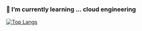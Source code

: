 ### 🌱 I’m currently learning ... cloud engineering



﻿[![Top Langs](https://github-readme-stats.vercel.app/api/top-langs/?username=jogilsang&langs_count=10&layout=compact&theme=dark)](https://github.com/mandoo-it)
